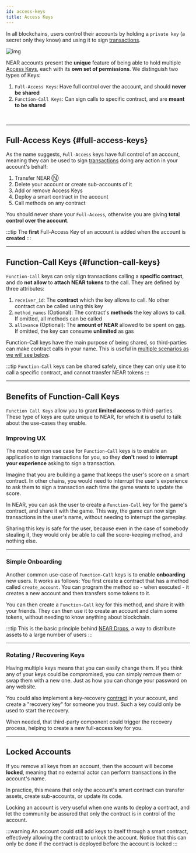 ```yaml
---
id: access-keys
title: Access Keys
---
```

In all blockchains, users control their accounts by holding a `private key` (a secret only they know) and using it to sign [transactions](../transactions/overview.md).

![img](@site/static/docs/assets/welcome-pages/access-keys.png)

NEAR accounts present the **unique** feature of being able to hold multiple [Access Keys](https://en.wikipedia.org/wiki/Public-key_cryptography), each with its **own set of permissions**. We distinguish two types of Keys:

1. `Full-Access Keys`: Have full control over the account, and should **never be shared**
2. `Function-Call Keys`: Can sign calls to specific contract, and are **meant to be shared**

<br />


---

## Full-Access Keys {#full-access-keys}
As the name suggests, `Full-Access` keys have full control of an account, meaning they can be used to sign [transactions](../transactions.md) doing any action in your account's behalf:

1. Transfer NEAR Ⓝ
2. Delete your account or create sub-accounts of it
3. Add or remove Access Keys
4. Deploy a smart contract in the account
5. Call methods on any contract

You should never share your `Full-Access`, otherwise you are giving **total control over the account**.

:::tip
The **first** Full-Access Key of an account is added when the account is **created**
:::

---

## Function-Call Keys {#function-call-keys}

`Function-Call` keys can only sign transactions calling a **specific contract**, and do **not allow** to **attach NEAR tokens** to the call. They are defined by three attributes:
1. `receiver_id`: The **contract** which the key allows to call. No other contract can be called using this key
2. `method_names` (Optional): The contract's **methods** the key allows to call. If omitted, all methods can be called
3. `allowance` (Optional): The **amount of NEAR** allowed to be spent on [gas](../transactions/gas.md). If omitted, the key can consume **unlimited** as gas

Function-Call keys have the main purpose of being shared, so third-parties can make contract calls in your name. This is useful in [multiple scenarios as we will see below](#benefits-of-function-call-keys).

:::tip 
`Function-Call` keys can be shared safely, since they can only use it to call a specific contract, and cannot transfer NEAR tokens
:::

---

## Benefits of Function-Call Keys

`Function Call Keys` allow you to grant **limited access** to third-parties. These type of keys are quite unique to NEAR, for which it is useful to talk about the use-cases they enable.

### Improving UX
The most common use case for `Function-Call` keys is to enable an application to sign transactions for you, so they **don't** need to **interrupt your experience** asking to sign a transaction.

Imagine that you are building a game that keeps the user's score on a smart contract. In other chains, you would need to interrupt the user's experience to ask them to sign a transaction each time the game wants to update the score.

In NEAR, you can ask the user to create a `Function-Call` key for the game's contract, and share it with the game. This way, the game can now sign transactions in the user's name, without needing to interrupt the gameplay.

Sharing this key is safe for the user, because even in the case of somebody stealing it, they would only be able to call the score-keeping method, and nothing else.

<hr class="subsection" />

### Simple Onboarding

Another common use-case of `Function-Call` keys is to enable **onboarding** new users. It works as follows: You first create a contract that has a method called `create_account`. You can program the method so - when executed - it creates a new account and then transfers some tokens to it.

You can then create a `Function-Call` key for this method, and share it with your friends. They can then use it to create an account and claim some tokens, without needing to know anything about blockchain.

:::tip
This is the basic principle behind [NEAR Drops](../../7.primitives/linkdrop.md), a way to distribute assets to a large number of users
:::

<hr class="subsection" />

### Rotating / Recovering Keys
Having multiple keys means that you can easily change them. If you think any of your keys could be compromised, you can simply remove them or swap them with a new one. Just as how you can change your password on any website.

You could also implement a key-recovery [contract](smart-contract.md) in your account, and create a "recovery key" for someone you trust. Such a key could only be used to start the recovery.

When needed, that third-party component could trigger the recovery process, helping to create a new full-access key for you.

---

## Locked Accounts
If you remove all keys from an account, then the account will become **locked**, meaning that no external actor can perform transactions in the
account's name.

In practice, this means that only the account's smart contract can transfer assets, create sub-accounts, or update its code.

Locking an account is very useful when one wants to deploy a contract, and let the community be assured that only the contract is in control of the account.

:::warning
An account could still add keys to itself through a smart contract, effectively allowing the contract to unlock the account. Notice that this can only be done if the contract is deployed before the account is locked
:::